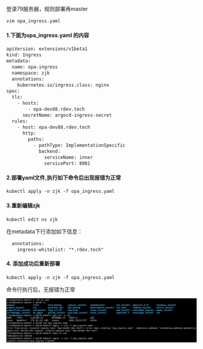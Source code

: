 

登录79服务器，规则部署再master

```
vim opa_ingress.yaml
```

#### 1.下面为opa_ingress.yaml 的内容

```
apiVersion: extensions/v1beta1
kind: Ingress
metadata:
  name: opa-ingress
  namespace: zjk
  annotations:
    kubernetes.io/ingress.class: nginx
spec:
  tls:
    - hosts:
        - opa-dev88.rdev.tech
      secretName: argocd-ingress-secret
  rules:
    - host: opa-dev88.rdev.tech
      http:
        paths:
          - pathType: ImplementationSpecific
            backend:
              serviceName: inner
              servicePort: 8001
```



#### 2.部署yaml文件,执行如下命令后出现报错为正常 

```
kubectl apply -n zjk -f opa_ingress.yaml
```

#### 3.重新编辑zjk

```
kubectl edit ns zjk
```

在metadata下行添加如下信息：

```
  annotations:
    ingress-whitelist: "*.rdev.tech"
```

#### 4. 添加成功后重新部署

```
kubectl apply -n zjk -f opa_ingress.yaml
```

命令行执行后，无报错为正常

![image-20210107143931403](opa%E6%B5%8B%E8%AF%95.assets/image-20210107143931403.png)
